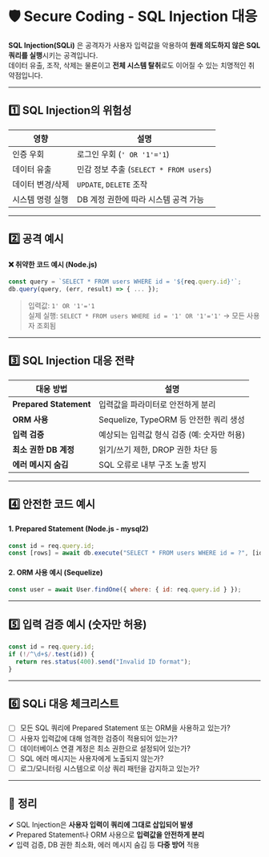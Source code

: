 # 🛡️ Secure Coding - SQL Injection 대응

**SQL Injection(SQLi)** 은 공격자가 사용자 입력값을 악용하여 **원래 의도하지 않은 SQL 쿼리를 실행**시키는 공격입니다.  
데이터 유출, 조작, 삭제는 물론이고 **전체 시스템 탈취**로도 이어질 수 있는 치명적인 취약점입니다.

---

## 1️⃣ SQL Injection의 위험성

| 영향               | 설명 |
|--------------------|------|
| 인증 우회           | 로그인 우회 (`' OR '1'='1`) |
| 데이터 유출         | 민감 정보 추출 (`SELECT * FROM users`) |
| 데이터 변경/삭제    | `UPDATE`, `DELETE` 조작 |
| 시스템 명령 실행     | DB 계정 권한에 따라 시스템 공격 가능 |

---

## 2️⃣ 공격 예시

#### ❌ 취약한 코드 예시 (Node.js)

```js
const query = `SELECT * FROM users WHERE id = '${req.query.id}'`;
db.query(query, (err, result) => { ... });
```

> 입력값: `1' OR '1'='1`  
> 실제 실행: `SELECT * FROM users WHERE id = '1' OR '1'='1'` → 모든 사용자 조회됨

---

## 3️⃣ SQL Injection 대응 전략

| 대응 방법             | 설명 |
|-----------------------|------|
| **Prepared Statement** | 입력값을 파라미터로 안전하게 분리 |
| **ORM 사용**          | Sequelize, TypeORM 등 안전한 쿼리 생성 |
| **입력 검증**          | 예상되는 입력값 형식 검증 (예: 숫자만 허용) |
| **최소 권한 DB 계정**  | 읽기/쓰기 제한, DROP 권한 차단 등 |
| **에러 메시지 숨김**   | SQL 오류로 내부 구조 노출 방지 |

---

## 4️⃣ 안전한 코드 예시

#### 1. Prepared Statement (Node.js - mysql2)

```js
const id = req.query.id;
const [rows] = await db.execute("SELECT * FROM users WHERE id = ?", [id]);
```

#### 2. ORM 사용 예시 (Sequelize)

```js
const user = await User.findOne({ where: { id: req.query.id } });
```

---

## 5️⃣ 입력 검증 예시 (숫자만 허용)

```js
const id = req.query.id;
if (!/^\d+$/.test(id)) {
  return res.status(400).send("Invalid ID format");
}
```

---

## 6️⃣ SQLi 대응 체크리스트

- [ ] 모든 SQL 쿼리에 Prepared Statement 또는 ORM을 사용하고 있는가?
- [ ] 사용자 입력값에 대해 엄격한 검증이 적용되어 있는가?
- [ ] 데이터베이스 연결 계정은 최소 권한으로 설정되어 있는가?
- [ ] SQL 에러 메시지는 사용자에게 노출되지 않는가?
- [ ] 로그/모니터링 시스템으로 이상 쿼리 패턴을 감지하고 있는가?

---

## 🎯 정리

✔ SQL Injection은 **사용자 입력이 쿼리에 그대로 삽입되어 발생**  
✔ Prepared Statement나 ORM 사용으로 **입력값을 안전하게 분리**  
✔ 입력 검증, DB 권한 최소화, 에러 메시지 숨김 등 **다중 방어** 적용  

